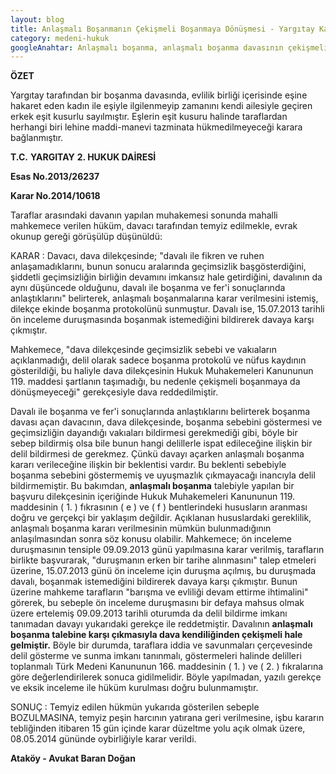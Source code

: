 ```yaml
---
layout: blog
title: Anlaşmalı Boşanmanın Çekişmeli Boşanmaya Dönüşmesi - Yargıtay Kararı 
category: medeni-hukuk
googleAnahtar: Anlaşmalı boşanma, anlaşmalı boşanma davasının çekişmeli boşanma davasına dönüşmesi, avukat, ataköy avukat, Avukat Baran Doğan
---
```

**ÖZET**

Yargıtay tarafından bir boşanma davasında, evlilik birliği içerisinde eşine hakaret eden kadın ile eşiyle ilgilenmeyip zamanını kendi ailesiyle geçiren erkek eşit kusurlu sayılmıştır. Eşlerin eşit kusuru halinde taraflardan herhangi biri lehine maddi-manevi tazminata hükmedilmeyeceği karara bağlanmıştır.

**T.C.**
**YARGITAY**
**2. HUKUK DAİRESİ**

**Esas No.2013/26237**

**Karar No.2014/10618**

Taraflar arasındaki davanın yapılan muhakemesi sonunda mahalli mahkemece verilen hüküm, davacı tarafından temyiz edilmekle, evrak okunup gereği görüşülüp düşünüldü:

KARAR : Davacı, dava dilekçesinde; "davalı ile fikren ve ruhen anlaşamadıklarını, bunun sonucu aralarında geçimsizlik başgösterdiğini, şiddetli geçimsizliğin birliğin devamını imkansız hale getirdiğini, davalının da aynı düşüncede olduğunu, davalı ile boşanma ve fer'i sonuçlarında anlaştıklarını" belirterek, anlaşmalı boşanmalarına karar verilmesini istemiş, dilekçe ekinde boşanma protokolünü sunmuştur. Davalı ise, 15.07.2013 tarihli ön inceleme duruşmasında boşanmak istemediğini bildirerek davaya karşı çıkmıştır.

Mahkemece, "dava dilekçesinde geçimsizlik sebebi ve vakıaların açıklanmadığı, delil olarak sadece boşanma protokolü ve nüfus kaydının gösterildiği, bu haliyle dava dilekçesinin Hukuk Muhakemeleri Kanununun 119. maddesi şartlanın taşımadığı, bu nedenle çekişmeli boşanmaya da dönüşmeyeceği" gerekçesiyle dava reddedilmiştir.

Davalı ile boşanma ve fer'i sonuçlarında anlaştıklarını belirterek boşanma davası açan davacının, dava dilekçesinde, boşanma sebebini göstermesi ve geçimsizliğin dayandığı vakıaları bildirmesi gerekmediği gibi, böyle bir sebep bildirmiş olsa bile bunun hangi delillerle ispat edileceğine ilişkin bir delil bildirmesi de gerekmez. Çünkü davayı açarken anlaşmalı boşanma kararı verileceğine ilişkin bir beklentisi vardır. Bu beklenti sebebiyle boşanma sebebini göstermemiş ve uyuşmazlık çıkmayacağı inancıyla delil bildirmemiştir. Bu bakımdan, **anlaşmalı boşanma** talebiyle yapılan bir başvuru dilekçesinin içeriğinde Hukuk Muhakemeleri Kanununun 119. maddesinin ( 1. ) fıkrasının ( e ) ve ( f ) bentlerindeki hususların aranması doğru ve gerçekçi bir yaklaşım değildir. Açıklanan hususlardaki gereklilik, anlaşmalı boşanma kararı verilmesinin mümkün bulunmadığının anlaşılmasından sonra söz konusu olabilir. Mahkemece; ön inceleme duruşmasının tensiple 09.09.2013 günü yapılmasına karar verilmiş, tarafların birlikte başvurarak, "duruşmanın erken bir tarihe alınmasını" talep etmeleri üzerine, 15.07.2013 günü ön inceleme için duruşma açılmış, bu duruşmada davalı, boşanmak istemediğini bildirerek davaya karşı çıkmıştır. Bunun üzerine mahkeme tarafların "barışma ve evliliği devam ettirme ihtimalini" görerek, bu sebeple ön inceleme duruşmasını bir defaya mahsus olmak üzere ertelemiş 09.09.2013 tarihli oturumda da delil bildirme imkanı tanımadan davayı yukarıdaki gerekçe ile reddetmiştir. Davalının **anlaşmalı boşanma talebine karşı çıkmasıyla dava kendiliğinden çekişmeli hale gelmiştir.** Böyle bir durumda, taraflara iddia ve savunmaları çerçevesinde delil gösterme ve sunma imkanı tanınmalı, göstermeleri halinde delilleri toplanmalı Türk Medeni Kanununun 166. maddesinin ( 1. ) ve ( 2. ) fıkralarına göre değerlendirilerek sonuca gidilmelidir. Böyle yapılmadan, yazılı gerekçe ve eksik inceleme ile hüküm kurulması doğru bulunmamıştır.

SONUÇ : Temyiz edilen hükmün yukarıda gösterilen sebeple BOZULMASINA, temyiz peşin harcının yatırana geri verilmesine, işbu kararın tebliğinden itibaren 15 gün içinde karar düzeltme yolu açık olmak üzere, 08.05.2014 gününde oybirliğiyle karar verildi.

**Ataköy - Avukat Baran Doğan**
